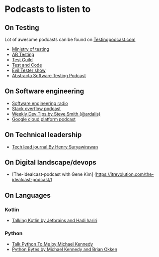 # Podcasts to listen to

## On Testing

Lot of awesome podcasts can be found on [Testingpodcast.com](https://testingpodcast.com/)

- [Ministry of testing](https://podcasts.apple.com/gb/podcast/ministry-of-testing/id1046372364)
- [AB Testing](https://www.angryweasel.com/ABTesting/)
- [Test Guild](https://testguild.com/podcast/)
- [Test and Code](https://testandcode.com/)
- [Evil Tester show](https://www.eviltester.com/show/)
- [Abstracta Software Testing Podcast](https://abstracta.us/software-testing-podcast)


## On Software engineering

- [Software engineering radio](https://www.se-radio.net/)
- [Stack overflow podcast](https://stackoverflow.blog/podcast/)
- [Weekly Dev Tips by Steve Smith (@ardalis)](https://www.weeklydevtips.com/)
- [Google cloud platform podcast](https://www.gcppodcast.com/)

## On Technical leadership

- [Tech lead journal By Henry Suryawirawan](https://techleadjournal.dev/)

## On Digital landscape/devops

- [The-idealcast-podcast with Gene Kim] (https://itrevolution.com/the-idealcast-podcast/)

## On Languages

### Kotlin

- [Talking Kotlin by Jetbrains and Hadi hariri](https://talkingkotlin.com/)

### Python

- [Talk Python To Me by Michael Kennedy](https://talkpython.fm/)
- [Python Bytes by Michael Kennedy and Brian Okken](https://pythonbytes.fm/)
